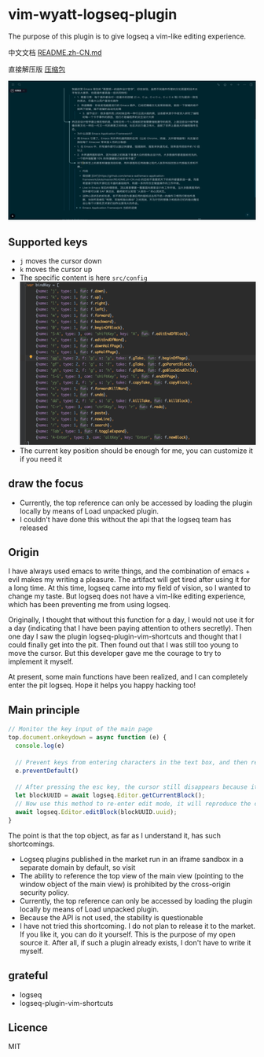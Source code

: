 # vim-wyatt-logseq-plugin
The purpose of this plugin is to give logseq a vim-like editing experience. 

中文文档 [README.zh-CN.md](https://github.com/j-wyatt-a/vim-wyatt-logseq-plugin/blob/main/README.zh-CN.md "中文版")

直接解压版 [压缩包](https://github.com/j-wyatt-a/vim-wyatt-logseq-plugin/releases/download/Pro/vim-wyatt-logseq-plugin.zip )

![Function Show](./public/demo.gif "happy hacking")
## Supported keys
- `j` moves the cursor down
- `k` moves the cursor up
- The specific content is here `src/config`
  ![Function display](./public/config.jpg "happy hacking")
- The current key position should be enough for me, you can customize it if you need it
## draw the focus
- Currently, the top reference can only be accessed by loading the plugin locally by means of Load unpacked plugin.
- I couldn't have done this without the api that the logseq team has released
## Origin
I have always used emacs to write things, and the combination of emacs + evil makes my writing a pleasure. The artifact will get tired after using it for a long time. At this time, logseq came into my field of vision, so I wanted to change my taste.
But logseq does not have a vim-like editing experience, which has been preventing me from using logseq.

Originally, I thought that without this function for a day, I would not use it for a day (indicating that I have been paying attention to others secretly). Then one day I saw the plugin logseq-plugin-vim-shortcuts and thought that I could finally get into the pit.
Then found out that I was still too young to move the cursor. But this developer gave me the courage to try to implement it myself.

At present, some main functions have been realized, and I can completely enter the pit logseq. Hope it helps you happy hacking too!

## Main principle
````js
// Monitor the key input of the main page
top.document.onkeydown = async function (e) {
  console.log(e)

  // Prevent keys from entering characters in the text box, and then recognize them as commands
  e.preventDefault()

  // After pressing the esc key, the cursor still disappears because it is not intercepted
  let blockUUID = await logseq.Editor.getCurrentBlock();
  // Now use this method to re-enter edit mode, it will reproduce the cursor
  await logseq.Editor.editBlock(blockUUID.uuid);
}
````
The point is that the top object, as far as I understand it, has such shortcomings.
- Logseq plugins published in the market run in an iframe sandbox in a separate domain by default, so visit
- The ability to reference the top view of the main view (pointing to the window object of the main view) is prohibited by the cross-origin security policy.
- Currently, the top reference can only be accessed by loading the plugin locally by means of Load unpacked plugin.
- Because the API is not used, the stability is questionable
- I have not tried this shortcoming. I do not plan to release it to the market. If you like it, you can do it yourself. This is the purpose of my open source it. After all, if such a plugin already exists, I don't have to write it myself.

## grateful
- logseq
- logseq-plugin-vim-shortcuts

## Licence
MIT
